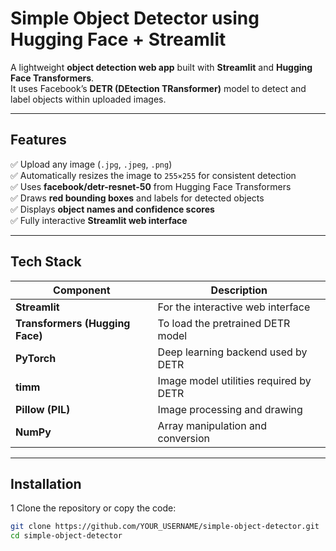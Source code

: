 #  Simple Object Detector using Hugging Face + Streamlit

A lightweight **object detection web app** built with **Streamlit** and **Hugging Face Transformers**.  
It uses Facebook’s **DETR (DEtection TRansformer)** model to detect and label objects within uploaded images.

---

##  Features
✅ Upload any image (`.jpg`, `.jpeg`, `.png`)  
✅ Automatically resizes the image to `255×255` for consistent detection  
✅ Uses **facebook/detr-resnet-50** from Hugging Face Transformers  
✅ Draws **red bounding boxes** and labels for detected objects  
✅ Displays **object names and confidence scores**  
✅ Fully interactive **Streamlit web interface**

---

##  Tech Stack
| Component | Description |
|------------|-------------|
| **Streamlit** | For the interactive web interface |
| **Transformers (Hugging Face)** | To load the pretrained DETR model |
| **PyTorch** | Deep learning backend used by DETR |
| **timm** | Image model utilities required by DETR |
| **Pillow (PIL)** | Image processing and drawing |
| **NumPy** | Array manipulation and conversion |

---

##  Installation

1️ Clone the repository or copy the code:
```bash
git clone https://github.com/YOUR_USERNAME/simple-object-detector.git
cd simple-object-detector
